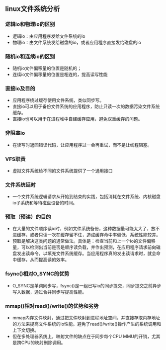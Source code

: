 ## linux文件系统分析

### 逻辑io和物理io的区别

- 逻辑io：由应用程序发给文件系统的io
- 物理io：由文件系统发给磁盘的io，或者应用程序直接发给磁盘的io

### 随机io和连续io的区别

- 随机io文件偏移量的位置是随机的；
- 连续io文件偏移量的位置是相连的，提高读写性能

### 直接io及目的

- 应用程序绕过缓存使用文件系统，类似同步写。
- 直接io可以用于备份文件系统的应用程序，防止只读一次的数据污染文件系统缓存。
- 直接io也可以用于在进程堆中自建缓存应用，避免双重缓存的问题。

### 非阻塞io

- 在读写时返回错误代码，让应用程序过一会再重试，而不是让线程阻塞。

### VFS职责

- 虚拟文件系统给不同的文件系统提供了一个通用接口

### 文件系统延时

- 一个文件系统逻辑请求从开始到结束的实践，包括消耗在文件系统、内核磁盘io子系统和等待磁盘设备的时间。

### 预取（预读）的目的

- 在大量的文件顺序读io时，例如文件系统备份，这种数据量可能太大了，放不进缓存，或者只读一次在缓存留不住，造成缓存命中率偏低，系统性能较差。
- 预取是解决这类问题的通常做法。具体是：检查当前和上一个io的文件偏移量，可以检测出当前是否是顺序读负载，并作出预测，在应用程序请求前向磁盘发出读命令，以填充文件系统缓存。当应用程序真的发出读请求时，就会命中缓存，从而提高读的效率。

### fsync()相对O_SYNC的优势

- O_SYNC是单词同步写，fsync()是一组已写io的同步提交，同步提交之前异步写入数据，通过合并同步写提高性能。

### mmap()相对read()/write()的优势和劣势

- mmap内存文件映射，通过把文件映射到进程地址空间，并直接存取内存地址的方法来提高文件系统的io性能。避免了read()/write()操作产生的系统调用和上下文切换。
- 但在多处理器系统上，映射文件的缺点在于同步每个CPU MMU的开销，尤其是跨CPU的映射删除调用。